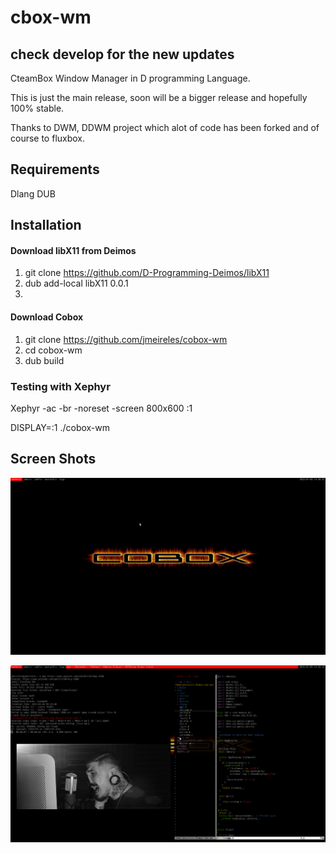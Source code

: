 # cbox-wm 
## check develop for the new updates
CteamBox Window Manager in D programming Language.

This is just the main release, soon will be a bigger release and hopefully 100% stable.

Thanks to DWM, DDWM project which alot of code has been forked and of course to fluxbox.

## Requirements
Dlang
DUB

## Installation
#### Download libX11 from Deimos
1. git clone https://github.com/D-Programming-Deimos/libX11
2. dub add-local libX11 0.0.1
3. 

#### Download Cobox
1. git clone https://github.com/jmeireles/cobox-wm
2. cd cobox-wm
3. dub build


### Testing with Xephyr
Xephyr -ac -br -noreset -screen 800x600 :1

DISPLAY=:1 ./cobox-wm


## Screen Shots
![ScreenShot](/screenshots/cobox.png)

![ScreenShot](/screenshots/cobox2.png)
